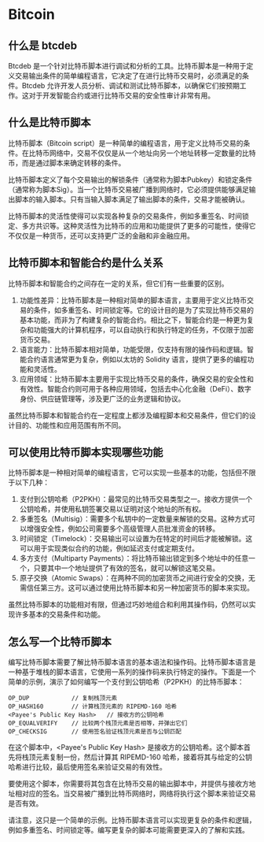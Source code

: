 # Bitcoin

## 什么是 btcdeb
Btcdeb 是一个针对比特币脚本进行调试和分析的工具。比特币脚本是一种用于定义交易输出条件的简单编程语言，它决定了在进行比特币交易时，必须满足的条件。Btcdeb 允许开发人员分析、调试和测试比特币脚本，以确保它们按预期工作。这对于开发智能合约或进行比特币交易的安全性审计非常有用。

## 什么是比特币脚本
比特币脚本（Bitcoin script）是一种简单的编程语言，用于定义比特币交易的条件。在比特币网络中，交易不仅仅是从一个地址向另一个地址转移一定数量的比特币，而是通过脚本来确定转移的条件。

比特币脚本定义了每个交易输出的解锁条件（通常称为脚本Pubkey）和锁定条件（通常称为脚本Sig）。当一个比特币交易被广播到网络时，它必须提供能够满足输出脚本的输入脚本。只有当输入脚本满足了输出脚本的条件，交易才能被确认。

比特币脚本的灵活性使得可以实现各种复杂的交易条件，例如多重签名、时间锁定、多方共识等。这种灵活性为比特币的应用和功能提供了更多的可能性，使得它不仅仅是一种货币，还可以支持更广泛的金融和非金融应用。

## 比特币脚本和智能合约是什么关系
比特币脚本和智能合约之间存在一定的关系，但它们有一些重要的区别。

1. 功能性差异：比特币脚本是一种相对简单的脚本语言，主要用于定义比特币交易的条件，如多重签名、时间锁定等。它的设计目的是为了实现比特币交易的基本功能，而非为了构建复杂的智能合约。相比之下，智能合约是一种更为复杂和功能强大的计算机程序，可以自动执行和执行特定的任务，不仅限于加密货币交易。
1. 语言能力：比特币脚本相对简单，功能受限，仅支持有限的操作码和逻辑。智能合约语言通常更为复杂，例如以太坊的 Solidity 语言，提供了更多的编程功能和灵活性。
1. 应用领域：比特币脚本主要用于实现比特币交易的条件，确保交易的安全性和有效性。智能合约则可用于各种应用领域，包括去中心化金融（DeFi）、数字身份、供应链管理等，涉及更广泛的业务逻辑和协议。

虽然比特币脚本和智能合约在一定程度上都涉及编程脚本和交易条件，但它们的设计目的、功能性和应用范围有所不同。

## 可以使用比特币脚本实现哪些功能
比特币脚本是一种相对简单的编程语言，它可以实现一些基本的功能，包括但不限于以下几种：

1. 支付到公钥哈希（P2PKH）：最常见的比特币交易类型之一。接收方提供一个公钥哈希，并使用私钥签署交易以证明对这个地址的所有权。
1. 多重签名（Multisig）：需要多个私钥中的一定数量来解锁的交易。这种方式可以增强安全性，例如公司需要多个高级管理人员批准资金的转移。
1. 时间锁定（Timelock）：交易输出可以设置为在特定的时间后才能被解锁。这可以用于实现类似合约的功能，例如延迟支付或定期支付。
1. 多方支付（Multiparty Payments）：将比特币输出锁定到多个地址中的任意一个，只要其中一个地址提供了有效的签名，就可以解锁这笔交易。
1. 原子交换（Atomic Swaps）：在两种不同的加密货币之间进行安全的交换，无需信任第三方。这可以通过使用比特币脚本和另一种加密货币的脚本来实现。

虽然比特币脚本的功能相对有限，但通过巧妙地组合和利用其操作码，仍然可以实现许多基本的交易条件和功能。

## 怎么写一个比特币脚本

编写比特币脚本需要了解比特币脚本语言的基本语法和操作码。比特币脚本语言是一种基于堆栈的脚本语言，它使用一系列的操作码来执行特定的操作。下面是一个简单的示例，演示了如何编写一个支付到公钥哈希（P2PKH）的比特币脚本：

```
OP_DUP            // 复制栈顶元素
OP_HASH160        // 计算栈顶元素的 RIPEMD-160 哈希
<Payee's Public Key Hash>   // 接收方的公钥哈希
OP_EQUALVERIFY    // 比较两个栈顶元素是否相等，并弹出它们
OP_CHECKSIG       // 使用签名验证栈顶元素是否与公钥匹配
```

在这个脚本中，<Payee's Public Key Hash> 是接收方的公钥哈希。这个脚本首先将栈顶元素复制一份，然后计算其 RIPEMD-160 哈希，接着将其与给定的公钥哈希进行比较，最后使用签名来验证交易的有效性。

要使用这个脚本，你需要将其包含在比特币交易的输出脚本中，并提供与接收方地址相对应的签名。当交易被广播到比特币网络时，网络将执行这个脚本来验证交易是否有效。

请注意，这只是一个简单的示例。比特币脚本语言可以实现更复杂的条件和逻辑，例如多重签名、时间锁定等。编写更复杂的脚本可能需要更深入的了解和实践。